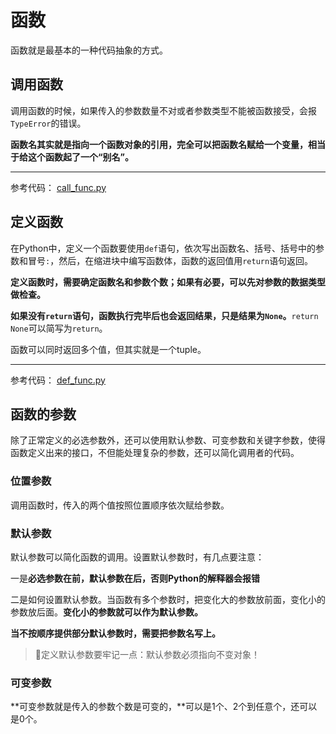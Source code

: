 # 函数

函数就是最基本的一种代码抽象的方式。

## 调用函数

调用函数的时候，如果传入的参数数量不对或者参数类型不能被函数接受，会报`TypeError`的错误。

**函数名其实就是指向一个函数对象的引用，完全可以把函数名赋给一个变量，相当于给这个函数起了一个“别名”。**

---

参考代码： [call_func.py](call_func.py) 

## 定义函数

在Python中，定义一个函数要使用`def`语句，依次写出函数名、括号、括号中的参数和冒号`:`，然后，在缩进块中编写函数体，函数的返回值用`return`语句返回。

**定义函数时，需要确定函数名和参数个数；如果有必要，可以先对参数的数据类型做检查。**

**如果没有`return`语句，函数执行完毕后也会返回结果，只是结果为`None`。**`return None`可以简写为`return`。

函数可以同时返回多个值，但其实就是一个tuple。

---

参考代码： [def_func.py](def_func.py) 

## 函数的参数

除了正常定义的必选参数外，还可以使用默认参数、可变参数和关键字参数，使得函数定义出来的接口，不但能处理复杂的参数，还可以简化调用者的代码。

### 位置参数

调用函数时，传入的两个值按照位置顺序依次赋给参数。

### 默认参数

默认参数可以简化函数的调用。设置默认参数时，有几点要注意：

一是**必选参数在前，默认参数在后，否则Python的解释器会报错**

二是如何设置默认参数。当函数有多个参数时，把变化大的参数放前面，变化小的参数放后面。**变化小的参数就可以作为默认参数。**

**当不按顺序提供部分默认参数时，需要把参数名写上。**

> 🔑定义默认参数要牢记一点：默认参数必须指向不变对象！

### 可变参数

**可变参数就是传入的参数个数是可变的，**可以是1个、2个到任意个，还可以是0个。










